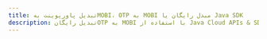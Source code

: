 ---title: تبدیل پاورپوینت بهMOBI، OTP به MOBI مبدل رایگان یا Java SDKdescription: تبدیل رایگانOTP به MOBI با استفاده از Java Cloud APIs & SDK. همچنین اسناد Microsoft PowerPoint را در Cloud ایجاد، ویرایش و رندر کنید.---